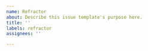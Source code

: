 ```yaml
---
name: Refractor
about: Describe this issue template's purpose here.
title: ''
labels: refractor
assignees: ''

---
```



